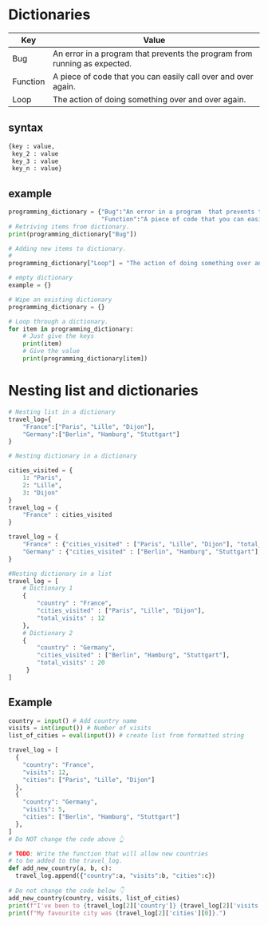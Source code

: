 # Dictionaries
| Key      | Value                                                                     |
|----------|---------------------------------------------------------------------------|
| Bug      | An error in a program that prevents the program from running as expected. |
| Function | A piece of code that you can easily call over and over again.             |
| Loop     | The action of doing something over and over again.                        |
## syntax
````python
{key : value,
 key_2 : value
 key_3 : value
 key_n : value}
````
## example
````python
programming_dictionary = {"Bug":"An error in a program  that prevents the program from running as expected.",
                          "Function":"A piece of code that you can easily call over and over again."}
# Retriving items from dictionary.
print(programming_dictionary["Bug"])

# Adding new items to dictionary.
# 
programming_dictionary["Loop"] = "The action of doing something over and over again."

# empty dictionary
example = {}

# Wipe an existing dictionary
programming_dictionary = {}

# Loop through a dictionary.
for item in programming_dictionary:
    # Just give the keys
    print(item)
    # Give the value
    print(programming_dictionary[item])
````

# Nesting list and dictionaries
````python
# Nesting list in a dictionary
travel_log={
    "France":["Paris", "Lille", "Dijon"],
    "Germany":["Berlin", "Hamburg", "Stuttgart"]
}

````
````python
# Nesting dictionary in a dictionary

cities_visited = {
    1: "Paris",
    2: "Lille",
    3: "Dijon"
}
travel_log = {
    "France" : cities_visited 
}

travel_log = {
    "France" : {"cities_visited" : ["Paris", "Lille", "Dijon"], "total_visits" : 12},
    "Germany" : {"cities_visited" : ["Berlin", "Hamburg", "Stuttgart"], "total_visits" : 20}
}
````
````python
#Nesting dictionary in a list
travel_log = [
    # Dictionary 1
    {
        "country" : "France",
        "cities_visited" : ["Paris", "Lille", "Dijon"], 
        "total_visits" : 12
    },
    # Dictionary 2
    {
        "country" : "Germany", 
        "cities_visited" : ["Berlin", "Hamburg", "Stuttgart"], 
        "total_visits" : 20
     }
]
````

## Example
````python
country = input() # Add country name
visits = int(input()) # Number of visits
list_of_cities = eval(input()) # create list from formatted string

travel_log = [
  {
    "country": "France",
    "visits": 12,
    "cities": ["Paris", "Lille", "Dijon"]
  },
  {
    "country": "Germany",
    "visits": 5,
    "cities": ["Berlin", "Hamburg", "Stuttgart"]
  },
]
# Do NOT change the code above 👆

# TODO: Write the function that will allow new countries
# to be added to the travel_log. 
def add_new_country(a, b, c):
  travel_log.append({"country":a, "visits":b, "cities":c})
    
# Do not change the code below 👇
add_new_country(country, visits, list_of_cities)
print(f"I've been to {travel_log[2]['country']} {travel_log[2]['visits']} times.")
print(f"My favourite city was {travel_log[2]['cities'][0]}.")

````
